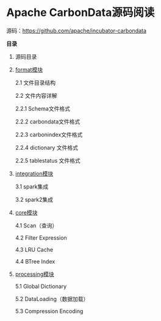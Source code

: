 Apache CarbonData源码阅读
=========================

源码：<https://github.com/apache/incubator-carbondata>


**目录**

1. 源码目录

2. [format模块](2-format.md)

   2.1 文件目录结构

   2.2 文件内容详解
   
      2.2.1 Schema文件格式

      2.2.2 carbondata文件格式

      2.2.3 carbonindex文件格式

      2.2.4 dictionary 文件格式

      2.2.5 tablestatus 文件格式

3. [integration模块](3-integration.md)

   3.1 spark集成

   3.2 spark2集成

4. [core模块](4-core.md)

   4.1 Scan（查询）

   4.2 Filter Expression

   4.3 LRU Cache

   4.4 BTree Index

5. [processing模块](5-processing.md)

   5.1 Global Dictionary

   5.2 DataLoading（数据加载）

   5.3 Compression Encoding
